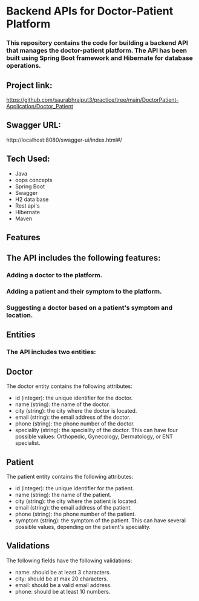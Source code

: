# Backend APIs for Doctor-Patient Platform
 ### This repository contains the code for building a backend API that manages the doctor-patient platform. The API has been built using Spring Boot framework and Hibernate for database operations.

## Project link:
https://github.com/saurabhrajput3/practice/tree/main/DoctorPatient-Application/Doctor_Patient

## Swagger URL:
http://localhost:8080/swagger-ui/index.html#/

## Tech Used:
- Java
- oops concepts
- Spring Boot 
- Swagger 
- H2 data base 
- Rest api's 
- Hibernate 
- Maven 

## Features
## The API includes the following features:

### Adding a doctor to the platform.
### Adding a patient and their symptom to the platform.
### Suggesting a doctor based on a patient's symptom and location.

## Entities
### The API includes two entities:

## Doctor
The doctor entity contains the following attributes:

- id (integer): the unique identifier for the doctor.
- name (string): the name of the doctor.
- city (string): the city where the doctor is located.
- email (string): the email address of the doctor.
- phone (string): the phone number of the doctor.
- speciality (string): the speciality of the doctor. This can have four possible values: Orthopedic, Gynecology, Dermatology, or ENT specialist.

## Patient
The patient entity contains the following attributes:

- id (integer): the unique identifier for the patient.
- name (string): the name of the patient.
- city (string): the city where the patient is located.
- email (string): the email address of the patient.
- phone (string): the phone number of the patient.
- symptom (string): the symptom of the patient. This can have several possible values, depending on the patient's speciality.


## Validations
The following fields have the following validations:

- name: should be at least 3 characters.
- city: should be at max 20 characters.
- email: should be a valid email address.
- phone: should be at least 10 numbers.
